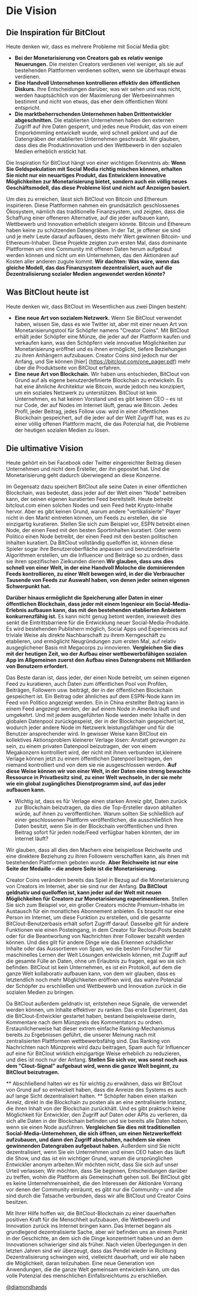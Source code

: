 # Die Vision

## Die Inspiration für BitClout

Heute denken wir, dass es mehrere Probleme mit Social Media gibt:

* **Bei der Monetarisierung von Creators gab es relativ wenige Neuerungen.** Die meisten Creators verdienen viel weniger, als sie auf bestehenden Plattformen verdienen sollten, wenn sie überhaupt etwas verdienen.
* **Eine Handvoll Unternehmen kontrollieren effektiv den öffentlichen Diskurs.** Ihre Entscheidungen darüber, was wir sehen und was nicht, werden hauptsächlich von der Maximierung der Werbeeinnahmen bestimmt und nicht von etwas, das eher dem öffentlichen Wohl entspricht.
* **Die marktbeherrschenden Unternehmen haben Drittentwickler abgeschnitten.** Die etablierten Unternehmen haben den externen Zugriff auf ihre Daten gesperrt, und jedes neue Produkt, das von einem Emporkömmling entwickelt wurde, wird schnell geklont und auf die Datengräben der etablierten Unternehmen geschraubt. Wir glauben, dass dies die Produktinnovation und den Wettbewerb in den sozialen Medien erheblich erstickt hat.

Die Inspiration für BitClout hängt von einer wichtigen Erkenntnis ab: **Wenn Sie Geldspekulation mit Social Media richtig mischen können, erhalten Sie nicht nur ein neuartiges Produkt, das Entwicklern innovative Möglichkeiten zur Monetarisierung bietet, sondern auch ein völlig neues Geschäftsmodell, das diese Probleme löst und nicht auf Anzeigen basiert.**

Um dies zu erreichen, lässt sich BitClout von Bitcoin und Ethereum inspirieren. Diese Plattformen nahmen ein grundsätzlich geschlossenes Ökosystem, nämlich das traditionelle Finanzsystem, und zeigten, dass die Schaffung einer offeneren Alternative, auf die jeder aufbauen kann, Wettbewerb und Innovation erheblich steigern könnte. Bitcoin und Ethereum haben keine zu schützenden Datengräben. In der Tat, je offener sie sind und je mehr Leute darauf aufbauen, desto mehr Wert gewinnen Bitcoin- und Ethereum-Inhaber. Diese Projekte zeigten zum ersten Mal, dass dominante Plattformen um eine Community mit offenen Daten herum aufgebaut werden können und nicht um ein Unternehmen, das den Aktionären auf Kosten aller anderen zugute kommt. **Wir dachten: Was wäre, wenn das gleiche Modell, das das Finanzsystem dezentralisiert, auch auf die Dezentralisierung sozialer Medien angewendet werden könnte?**

## Was BitClout heute ist

Heute denken wir, dass BitClout im Wesentlichen aus zwei Dingen besteht:

* **Eine neue Art von sozialem Netzwerk.** Wenn Sie BitClout verwendet haben, wissen Sie, dass es wie Twitter ist, aber mit einer neuen Art von Monetarisierungstool für Schöpfer namens "Creator Coins". Mit BitClout erhält jeder Schöpfer eine Münze, die jeder auf der Plattform kaufen und verkaufen kann, was den Schöpfern viele innovative Möglichkeiten zur Monetarisierung eröffnet und es ihnen ermöglicht, tiefere Beziehungen zu ihren Anhängern aufzubauen. Creator Coins sind jedoch nur der Anfang, und Sie können [hier] (https://bitclout.com/one_pager.pdf) mehr über die Produktseite von BitClout erfahren.
* **Eine neue Art von Blockchain.** Wir haben uns entschieden, BitClout von Grund auf als eigene benutzerdefinierte Blockchain zu entwickeln. Es hat eine ähnliche Architektur wie Bitcoin, wurde jedoch neu konzipiert, um ein soziales Netzwerk zu unterstützen. BitClout ist kein Unternehmen, es hat keinen Vorstand und es gibt keinen CEO – es ist nur Code, der auf Nodes im Internet läuft, genau wie Bitcoin. Jedes Profil, jeder Beitrag, jedes Follow usw. wird in einer öffentlichen Blockchain gespeichert, auf die jeder auf der Welt Zugriff hat, was es zu einer völlig offenen Plattform macht, die das Potenzial hat, die Probleme der heutigen sozialen Medien zu lösen.

## Die ultimative Vision

Heute gehört ein bei Facebook oder Twitter eingereichter Beitrag diesen Unternehmen und nicht dem Ersteller, der ihn gepostet hat. Und die Monetarisierung geht dadurch überwiegend an diese Konzerne.

Im Gegensatz dazu speichert BitClout alle seine Daten in einer öffentlichen Blockchain, was bedeutet, dass jeder auf der Welt einen "Node" betreiben kann, der seinen eigenen kuratierten Feed bereitstellt. Heute betreibt bitclout.com einen solchen Nodes und sein Feed hebt Krypto-Inhalte hervor. Aber es gibt keinen Grund, warum andere "vertikalisierte" Player nicht in den Markt eintreten können, um Feeds zu erstellen, die sie einzigartig kuratieren. Stellen Sie sich zum Beispiel vor, ESPN betreibt einen Node, der einen Feed mit den besten Sportinhalten kuratiert. Oder wenn Politico einen Node betreibt, der einen Feed mit den besten politischen Inhalten kuratiert. Da BitClout vollständig quelloffen ist, können diese Spieler sogar ihre Benutzeroberfläche anpassen und benutzerdefinierte Algorithmen erstellen, um die Influencer und Beiträge so zu ordnen, dass sie ihren spezifischen Zielkunden dienen.**Wir glauben, dass uns dies schnell von einer Welt, in der eine Handvoll Moloche die dominierenden Feeds kontrollieren, zu einer Welt bewegen wird, in der die Verbraucher Tausende von Feeds zur Auswahl haben, von denen jeder seinen eigenen Schwerpunkt hat.**

**Darüber hinaus ermöglicht die Speicherung aller Daten in einer öffentlichen Blockchain, dass jeder mit einem Ingenieur ein Social-Media-Erlebnis aufbauen kann, das mit den bestehenden etablierten Anbietern konkurrenzfähig ist.** Es kann nicht genug betont werden, inwieweit dies senkt die Eintrittsbarriere für die Entwicklung neuer Social-Media-Produkte. Es wird bestehenden Publishern möglich, Social Apps und Experiences auf triviale Weise als direkte Nachbarschaft zu ihrem Kerngeschäft zu etablieren, und ermöglicht Neugründungen zum ersten Mal, auf relativ ausgeglichener Basis mit Megacorps zu innovieren. **Vergleichen Sie dies mit der heutigen Zeit, wo der Aufbau einer wettbewerbsfähigen sozialen App im Allgemeinen zuerst den Aufbau eines Datengrabens mit Milliarden von Benutzern erfordert.**

Das Beste daran ist, dass jeder, der einen Node betreibt, um seinen eigenen Feed zu kuratieren, auch Daten zum öffentlichen Pool von Profilen, Beiträgen, Followern usw. beiträgt, der in der öffentlichen Blockchain gespeichert ist. Ein Beitrag oder ähnliches auf dem ESPN-Node kann im Feed von Politico angezeigt werden. Ein in China erstellter Beitrag kann in einem Feed angezeigt werden, der auf einem Node in Amerika läuft und umgekehrt. Und mit jedem ausgeführten Node werden mehr Inhalte in den globalen Datenpool zurückgespeist, der in der Blockchain gespeichert ist, wodurch jeder andere Node im Netzwerk leistungsfähiger und für die Benutzer ansprechender wird. In gewisser Weise kann BitClout ein kollektives Aktionsproblem kleinerer Verlage lösen: Anstatt gezwungen zu sein, zu einem privaten Datenpool beizutragen, der von einem Megakonzern kontrolliert wird, der nicht mit ihnen verbunden ist,kleinere Verlage können jetzt zu einem öffentlichen Datenpool beitragen, den niemand kontrolliert und von dem sie nie ausgeschlossen werden. **Auf diese Weise können wir von einer Welt, in der Daten eine streng bewachte Ressource in Privatbesitz sind, zu einer Welt wechseln, in der sie mehr wie ein global zugängliches Dienstprogramm sind, auf das jeder aufbauen kann.**

* Wichtig ist, dass es für Verlage einen starken Anreiz gibt, Daten zurück zur Blockchain beizutragen, da dies die Top-Ersteller davon abhalten würde, auf ihnen zu veröffentlichen. Warum sollten Sie schließlich auf einer geschlossenen Plattform veröffentlichen, die ausschließlich Ihre Daten besitzt, wenn Sie in der Blockchain veröffentlichen und Ihren Beitrag sofort für jeden node/Feed verfügbar haben könnten, der im Internet läuft?

Wir glauben, dass all dies den Machern eine beispiellose Reichweite und eine direktere Beziehung zu ihren Followern verschaffen kann, als ihnen mit bestehenden Plattformen geboten wurde. **Aber Reichweite ist nur eine Seite der Medaille – die andere Seite ist die Monetarisierung.**

Creator Coins verändern bereits das Spiel in Bezug auf die Monetarisierung von Creators im Internet, aber sie sind nur der Anfang. **Da BitClout geldnativ und quelloffen ist, kann jeder auf der Welt mit neuen Möglichkeiten für Creatorn zur Monetarisierung experimentieren.** Stellen Sie sich zum Beispiel vor, ein großer Creators möchte Premium-Inhalte im Austausch für ein monatliches Abonnement anbieten. Es braucht nur eine Person im Internet, um diese Funktion zu erstellen, und die gesamte BitClout-Benutzerbasis erhält sofort Zugriff darauf. Dasselbe gilt für andere Funktionen wie einen Posteingang, in dem Creator für Reclout-Posts bezahlt oder für die Beantwortung von Nachrichten ihrer Follower bezahlt werden können. Und dies gilt für andere Dinge wie das Erkennen schädlicher Inhalte oder das Aussortieren von Spam, wo die besten Forscher für maschinelles Lernen der Welt Lösungen entwickeln können, mit Zugriff auf die gesamte Fülle an Daten, ohne um Erlaubnis zu fragen, egal wo sie sich befinden. BitClout ist kein Unternehmen, es ist ein Protokoll, auf dem die ganze Welt kollaborativ aufbauen kann, von dem wir glauben, dass es letztendlich noch mehr Möglichkeiten eröffnen wird, das wahre Potenzial der Schöpfer zu erschließen und Wettbewerb und Innovation zurück in die sozialen Medien zu bringen.

Da BitClout außerdem geldnativ ist, entstehen neue Signale, die verwendet werden können, um Inhalte effektiver zu ranken. Das erste Experiment, das die BitClout-Entwickler gestartet haben, bestand beispielsweise darin, Kommentare nach dem Münzpreis des Kommentators zu ordnen. Erstaunlicherweise hat dieser extrem einfache Ranking-Mechanismus bereits zu Ergebnissen geführt, die unserer Meinung nach mit zentralisierten Plattformen wettbewerbsfähig sind. Das Ranking von Nachrichten nach Münzpreis wird dazu beitragen, Spam auch für Influencer auf eine für BitClout wirklich einzigartige Weise erheblich zu reduzieren, und dies ist noch nur der Anfang. **Stellen Sie sich vor, was sonst noch aus dem "Clout-Signal" aufgebaut wird, wenn die ganze Welt beginnt, zu BitClout beizutragen.**

** Abschließend halten wir es für wichtig zu erwähnen, dass wir BitClout von Grund auf so entwickelt haben, dass die Anreize des Systems es auch auf lange Sicht dezentralisiert halten. ** Schöpfer haben einen starken Anreiz, direkt in die Blockchain zu posten als an eine zentralisierte Instanz, die ihren Inhalt von der Blockchain zurückhält. Und es gibt praktisch keine Möglichkeit für Entwickler, den Zugriff auf Daten oder APIs zu verlieren, da sich alle Daten in der Blockchain befinden und sie bereits alle Daten _haben_, wenn sie einen Node ausführen. **Vergleichen Sie dies mit traditionellen Social-Media-Unternehmen, die sich öffnen, um einen Netzwerkeffekt aufzubauen, und dann den Zugriff abschalten, nachdem sie einen gewinnenden Datengraben aufgebaut haben.** Außerdem sind Sie nicht dezentralisiert, wenn Sie ein Unternehmen und einen CEO haben das läuft die Show, und das ist ein wichtiger Grund, warum die ursprünglichen Entwickler anonym arbeiten.Wir möchten nicht, dass Sie sich auf unser Urteil verlassen; Wir möchten, dass Sie beginnen, Entscheidungen darüber zu treffen, wohin die Plattform als Gemeinschaft gehen soll. Bei BitClout gibt es keine Unternehmenseinheit, die den Interessen der Aktionäre Vorrang vor denen der Community einräumt, es gibt nur die Community – und alle sind durch die Tatsache verbunden, dass wir alle BitClout und Creator Coins besitzen.

Mit Ihrer Hilfe hoffen wir, die BitClout-Blockchain zu einer dauerhaften positiven Kraft für die Menschheit aufzubauen, die Wettbewerb und Innovation zurück ins Internet bringen kann. Das Internet begann als grundlegend dezentralisierte Sache, aber wir befinden uns an einem Punkt in der Geschichte, an dem sich die Dinge konzentriert haben und an dem Innovationen schwieriger sind als früher. Nach vielen Überlegungen in den letzten Jahren sind wir überzeugt, dass das Pendel wieder in Richtung Dezentralisierung schwingen wird, vielleicht dauerhaft, und wir alle haben die Möglichkeit, daran teilzuhaben. Eine neue Generation von Anwendungen, die die ganze Welt gemeinsam entwickeln kann, um das volle Potenzial des menschlichen Einfallsreichtums zu erschließen.

[@diamondhands](https://bitclout.com/u/diamondhands)
